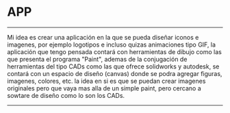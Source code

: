 
# APP
_ _ _

Mi idea es crear una aplicación en la que se pueda diseñar iconos e imagenes, por ejemplo logotipos e incluso quizas animaciones tipo GIF, la aplicación que tengo pensada contará con herramientas de dibujo como las que presenta el programa "Paint", ademas de la conjugación de herramientas del tipo CADs como las que ofrece solidworks y autodesk, se contará con un espacio de diseño (canvas) donde se podra agregar figuras, imagenes, colores, etc. la idea en si es que se puedan crear imagenes originales pero que vaya mas alla de un simple paint, pero cercano a sowtare de diseño como lo son los CADs.
_ _ _

